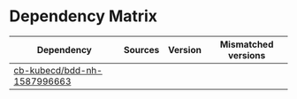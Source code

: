 # Dependency Matrix

Dependency | Sources | Version | Mismatched versions
---------- | ------- | ------- | -------------------
[cb-kubecd/bdd-nh-1587996663](https://github.com/cb-kubecd/bdd-nh-1587996663.git) |  | []() | 
